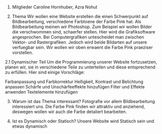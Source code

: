1. Mitglieder
Caroline Hornhuber, Azra Nohut

2. Thema
Wir wollen eine Website erstellen die einen Schwerpunkt auf Bildbearbeitung, verschiedene Farbtoene der Farbe Pink hat. 
Als Bildbearbeitung meinen wir Photoshop. Zum Beispiel wir wollen Bilder die verschwommen sind, schaerfer stellen. 
Hier wird die Grafiksoftware angesprochen. Bei Computergrafiken untescheidet man zwischen Vektor- und Rastergrafiken. 
Jedoch wird beide Bildarten auf unsere verfuegbar sein. 
Wir wollen wir oben erwaent die Farbe Pink praeziser vorstellen.

2.1 Dynamischer Teil
Um die Programmierung unserer Website fortzusetzen, planen wir, sie in verschiedene Teile zu unterteilen und diese entsprechend zu erfüllen. 
Hier sind einige Vorschläge:

Farbanpassung und Farbkorrektur
Helligkeit, Kontrast und Belichtung anpassen
Schärfe und Unschärfeeffekte hinzufügen
Filter und Effekte anwenden
Textelemente hinzufügen 

3. Warum ist das Thema interessant? 
Fotografie vor allem Bildbearbeitung interessiert uns. Die Farbe Pink finden wir attraktiv und anziehend, deswegen wollen wir auch die Farbe detaliert bearbeiten. 

4. Ist es Dynamisch oder Statisch?
Unsere Website wird Statisch sein und etwas dynamisch

